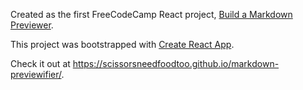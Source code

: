 Created as the first FreeCodeCamp React project, [Build a Markdown Previewer](https://www.freecodecamp.org/challenges/build-a-markdown-previewer).

This project was bootstrapped with [Create React App](https://github.com/facebookincubator/create-react-app).

Check it out at https://scissorsneedfoodtoo.github.io/markdown-previewifier/.
